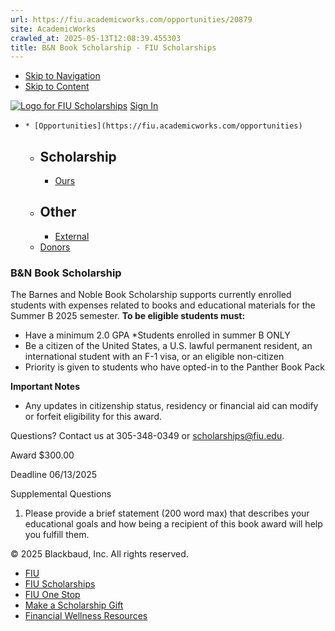 ```yaml
---
url: https://fiu.academicworks.com/opportunities/20879
site: AcademicWorks
crawled_at: 2025-05-13T12:08:39.455303
title: B&N Book Scholarship - FIU Scholarships
---
```


  * [Skip to Navigation](https://fiu.academicworks.com/opportunities/20879#navigation)
  * [Skip to Content](https://fiu.academicworks.com/opportunities/20879#main)

[![Logo for FIU Scholarships](https://s3.amazonaws.com/static.academicworks.com/clients/fiu/assets/images/logo.png)](http://fiu.academicworks.com) [Sign In](https://fiu.academicworks.com/users/sign_in)
  *     * [Opportunities](https://fiu.academicworks.com/opportunities)
      * ## Scholarship
        * [Ours](https://fiu.academicworks.com/opportunities)
      * ## Other
        * [External](https://fiu.academicworks.com/opportunities/external)
    * [Donors](https://fiu.academicworks.com/donors)


### B&N Book Scholarship
The Barnes and Noble Book Scholarship supports currently enrolled students with expenses related to books and educational materials for the Summer B 2025 semester.
**To be eligible students must:**
  * Have a minimum 2.0 GPA *Students enrolled in summer B ONLY
  * Be a citizen of the United States, a U.S. lawful permanent resident, an international student with an F-1 visa, or an eligible non-citizen
  * Priority is given to students who have opted-in to the Panther Book Pack


**Important Notes**
  * Any updates in citizenship status, residency or financial aid can modify or forfeit eligibility for this award.


Questions? Contact us at 305-348-0349 or scholarships@fiu.edu. 

Award
    $300.00 

Deadline
    06/13/2025 

Supplemental Questions
    
  1. Please provide a brief statement (200 word max) that describes your educational goals and how being a recipient of this book award will help you fulfill them. 


© 2025 Blackbaud, Inc. All rights reserved. 
  * [FIU ](http://fiu.edu/)
  * [FIU Scholarships](http://scholarships.fiu.edu)
  * [FIU One Stop](http://onestop.fiu.edu)
  * [Make a Scholarship Gift](https://give.fiu.edu/give-now/)
  * [Financial Wellness Resources](https://go.fiu.edu/iGrad)



